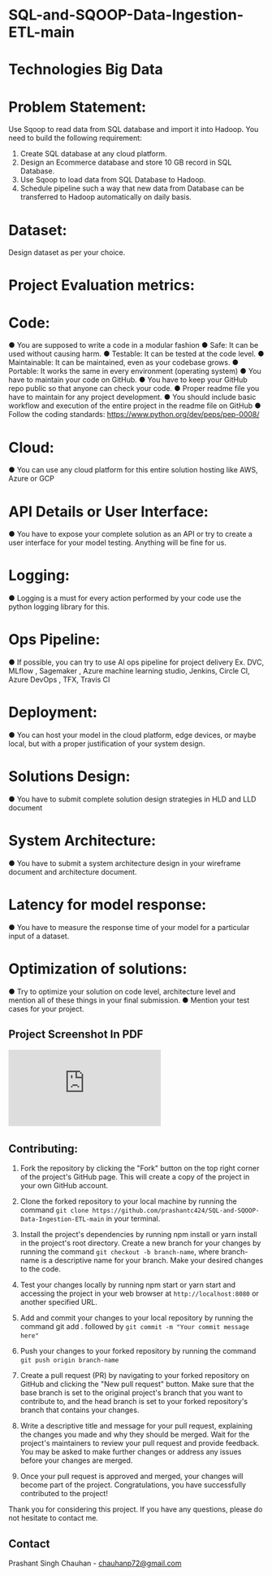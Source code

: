 # SQL-and-SQOOP-Data-Ingestion-ETL-main
# Technologies Big Data

# Problem Statement:
Use Sqoop to read data from SQL database and import it into Hadoop.
You need to build the following requirement:
1. Create SQL database at any cloud platform.
2. Design an Ecommerce database and store 10 GB record in SQL Database.
3. Use Sqoop to load data from SQL Database to Hadoop.
4. Schedule pipeline such a way that new data from Database can be transferred to
Hadoop automatically on daily basis.

# Dataset:
Design dataset as per your choice.

# Project Evaluation metrics:
# Code:
● You are supposed to write a code in a modular fashion
● Safe: It can be used without causing harm.
● Testable: It can be tested at the code level.
● Maintainable: It can be maintained, even as your codebase grows.
● Portable: It works the same in every environment (operating system)
● You have to maintain your code on GitHub.
● You have to keep your GitHub repo public so that anyone can check your code.
● Proper readme file you have to maintain for any project development.
● You should include basic workflow and execution of the entire project in the
readme file on GitHub
● Follow the coding standards: https://www.python.org/dev/peps/pep-0008/

# Cloud:
● You can use any cloud platform for this entire solution hosting like AWS, Azure
or GCP

# API Details or User Interface:
● You have to expose your complete solution as an API or try to create a user
interface for your model testing. Anything will be fine for us.

# Logging:
● Logging is a must for every action performed by your code use the python
logging library for this.

# Ops Pipeline:
● If possible, you can try to use AI ops pipeline for project delivery Ex. DVC,
MLflow , Sagemaker , Azure machine learning studio, Jenkins, Circle CI, Azure
DevOps , TFX, Travis CI

# Deployment:
● You can host your model in the cloud platform, edge devices, or maybe local,
but with a proper justification of your system design.

# Solutions Design:
● You have to submit complete solution design strategies in HLD and LLD
document

# System Architecture:
● You have to submit a system architecture design in your wireframe document
and architecture document.

# Latency for model response:
● You have to measure the response time of your model for a particular input of a
dataset.

# Optimization of solutions:
● Try to optimize your solution on code level, architecture level and mention all of
these things in your final submission.
● Mention your test cases for your project.

 ## Project Screenshot In PDF
![OverView](https://github.com/prashantc424/SQL-and-SQOOP-Data-Ingestion-ETL-main/blob/main/Architecture%20ER%20Diagram.pdf)

## Contributing:

1. Fork the repository by clicking the "Fork" button on the top right corner of the project's GitHub page. This will create a copy of the project in your own GitHub account.

2. Clone the forked repository to your local machine by running the command ``` git clone https://github.com/prashantc424/SQL-and-SQOOP-Data-Ingestion-ETL-main ``` in your terminal.

3. Install the project's dependencies by running npm install or yarn install in the project's root directory.
Create a new branch for your changes by running the command ``` git checkout -b branch-name ```, where branch-name is a descriptive name for your branch.
Make your desired changes to the code.

4. Test your changes locally by running npm start or yarn start and accessing the project in your web browser at ``` http://localhost:8080 ``` or another specified URL.
5. Add and commit your changes to your local repository by running the command git add . followed by ``` git commit -m "Your commit message here" ```

6. Push your changes to your forked repository by running the command ``` git push origin branch-name ```

7. Create a pull request (PR) by navigating to your forked repository on GitHub and clicking the "New pull request" button. Make sure that the base branch is set to the original project's branch that you want to contribute to, and the head branch is set to your forked repository's branch that contains your changes.

8. Write a descriptive title and message for your pull request, explaining the changes you made and why they should be merged.
Wait for the project's maintainers to review your pull request and provide feedback. You may be asked to make further changes or address any issues before your changes are merged.

9. Once your pull request is approved and merged, your changes will become part of the project. Congratulations, you have successfully contributed to the project!

Thank you for considering this project. If you have any questions, please do not hesitate to contact me.


## Contact
Prashant Singh Chauhan - chauhanp72@gmail.com
